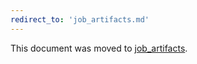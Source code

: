 ```yaml
---
redirect_to: 'job_artifacts.md'
---
```


This document was moved to [job_artifacts](job_artifacts.md).

<!-- This redirect file can be deleted February 1, 2021, or later. -->
<!-- Before deletion, see: https://docs.gitlab.com/ee/development/documentation/#move-or-rename-a-page -->
